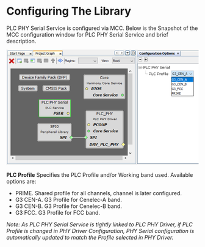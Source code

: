 # Configuring The Library

PLC PHY Serial Service is configured via MCC. Below is the Snapshot of the MCC configuration window for PLC PHY Serial Service and brief description.

![SRV_PSERIAL_mcc_configuration](GUID-5D4E68D6-0C4E-4B10-B2A7-3490EE1869D8-low.png "PLC PHY Serial Service configuration options") 

**PLC Profile**
Specifies the PLC Profile and/or Working band used. Available options are:

- PRIME. Shared profile for all channels, channel is later configured.
- G3 CEN-A. G3 Profile for Cenelec-A band.
- G3 CEN-B. G3 Profile for Cenelec-B band.
- G3 FCC. G3 Profile for FCC band.

*Note: As PLC PHY Serial Service is tightly linked to PLC PHY Driver, if PLC Profile is changed in PHY Driver Configuration, PHY Serial configuration is automatically updated to match the Profile selected in PHY Driver.*
